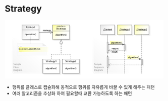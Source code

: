 # Strategy

<img src="img/Strategy_Design_Pattern_UML.jpg">

* 행위를 클래스로 캡슐화해 동적으로 행위를 자유롭게 바꿀 수 있게 해주는 패턴
* 여러 알고리즘을 추상화 하여 필요할때 교환 가능하도록 하는 패턴